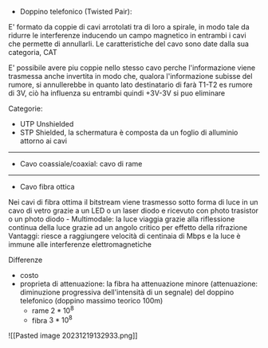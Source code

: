 - Doppino telefonico (Twisted Pair): 

E' formato da coppie di cavi arrotolati tra di loro a spirale, in modo tale da ridurre le interferenze inducendo un campo magnetico in entrambi i cavi che permette di annullarli.
Le caratteristiche del cavo sono date dalla sua categoria, CAT

E' possibile avere piu coppie nello stesso cavo perche l'informazione viene trasmessa anche invertita in modo che, qualora l'informazione subisse del rumore, si annullerebbe in quanto lato destinatario di farà T1-T2 
es rumore di 3V, ciò ha influenza su entrambi quindi +3V-3V si puo eliminare

Categorie: 
- UTP Unshielded
- STP Shielded, la schermatura è composta da un foglio di alluminio attorno ai cavi
---
- Cavo coassiale/coaxial: cavo di rame
---
- Cavo fibra ottica

Nei cavi di fibra ottima il bitstream viene trasmesso sotto forma di luce in un cavo di vetro grazie a un LED o un laser diodo e ricevuto con photo trasistor o un photo diodo
	- Multimodale: la luce viaggia grazie alla riflessione continua della luce grazie ad un angolo critico per effetto della rifrazione
Vantaggi: riesce a raggiungere velocità di centinaia di Mbps e la luce è immune alle interferenze elettromagnetiche


Differenze
- costo
- proprieta di attenuazione: la fibra ha attenuazione minore (attenuazione: diminuzione progressiva dell'intensità di un segnale) del doppino telefonico (doppino massimo teorico 100m)
	- rame $2*10^8$
	- fibra $3*10^8$

![[Pasted image 20231219132933.png]]